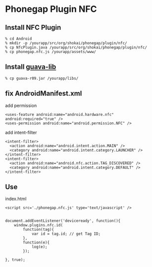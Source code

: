Phonegap Plugin NFC
===================

Install NFC Plugin
------------------

    % cd Android
    % mkdir -p /yourapp/src/org/shokai/phonegap/plugin/nfc/
    % cp NfcPlugin.java /yourapp/src/org/shokai/phonegap/plugin/nfc/
    % cp phonegap.nfc.js /yourapp/assets/www/


Install [guava-lib](http://code.google.com/p/guava-libraries/)
--------------------------------------------------------------

    % cp guava-r09.jar /yourapp/libs/


fix AndroidManifest.xml
-----------------------

add permission

    <uses-feature android:name="android.hardware.nfc" android:required="true" />
    <uses-permission android:name="android.permission.NFC" />

add intent-filter

    <intent-filter>
      <action android:name="android.intent.action.MAIN" />
      <category android:name="android.intent.category.LAUNCHER" />
    </intent-filter>
    <intent-filter>
      <action android:name="android.nfc.action.TAG_DISCOVERED" />
      <category android:name="android.intent.category.DEFAULT" />
    </intent-filter>



Use
---

index.html

    <script src='./phonegap.nfc.js' type='text/javascript' />


    document.addEventListener('deviceready', function(){
        window.plugins.nfc.id(
            function(tag){
                var id = tag.id; // get Tag ID;
            },
            function(e){
                log(e);
            });
        
    }, true);
    